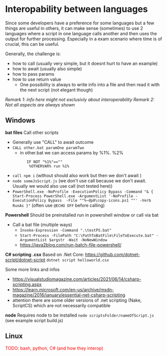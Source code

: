 # Interopability between languages

Since some developers have a preference for some languages but a few things are useful in others, it can make sense (sometimes) to use 2 languages where a script in one language calls another and then uses the output for further processing. Especially in a exam scenario where time is of crucial, this can be useful.


Generally, the challenge is: 
- how to call (usually very simple, but it doesnt hurt to have an example)
- how to await (usually also simple)
- how to pass params
- how to use return value 
    - One possibility is always to write info into a file and then read it with the next script (not elegant though) 

*Remark 1: info here might not exclusivly about interoperability*
*Remark 2: Not all aspects are always shown*

## Windows

**bat files**
Call other scripts
- Generally use "CALL" to await outcome
- `CALL other.bat paramOne paramTwo` 
    - in other.bat we can access params by %1%. %2% 
        ``` 
           IF NOT "%1%"==""  
	        %OTHERVAR% run %1%
        ```
- `call npm i`  (without should also work but then we don't await )
- `node someJsScript.js`   (we don't use call because we don't await. Usually we would also use call (not tested here))
- `PowerShell.exe -NoProfile -ExecutionPolicy Bypass -Command "& { Start-Process PowerShell.exe -ArgumentList '-NoProfile -ExecutionPolicy Bypass  -File ""%~dp0\copy-icons.ps1 ""' -Verb RunAs }"`  (often use `@ECHO OFF` before calling)


**Powershell**
Should be preinstalled run in powershell window or call via bat
- Call a bat file (multiple ways)
    - `Invoke-Expression -Command ".\testPS.bat"`
    - `Start-Process -FilePath "C:\PathToBatFile\FileToExecute.bat" -ArgumentList $argstr -Wait -NoNewWindow`
    - https://java2blog.com/run-batch-file-powershell/


**C# scripting .csx**
Based on .Net Core:   https://github.com/dotnet-script/dotnet-script
`dotnet script helloworld.csx`

Some more links and infos
- https://visualstudiomagazine.com/articles/2021/06/14/csharp-scripting.aspx
- https://learn.microsoft.com/en-us/archive/msdn-magazine/2016/january/essential-net-csharp-scripting
- attention there are some older versions of .net scripting (Nake, ScriptCS) which are not necessarily compatible


**node**
Requires node to be installed
`node scriptsFolder/nameOfScript.js`  (see example script build.js)

## Linux

<span style="color:red">TODO: bash, python, C#  (and how they interop)</span>

